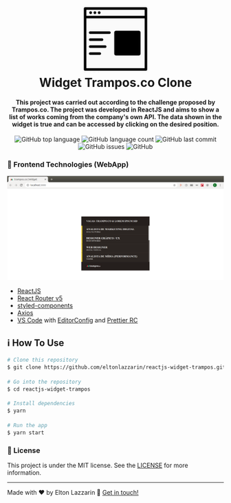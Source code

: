 <h1 align="center">
    <img alt="Widget" src="https://github.com/eltonlazzarin/reactjs-widget-trampos/blob/master/src/assets/widget.png" />
    <br>
    Widget Trampos.co Clone
</h1>

<h4 align="center">
  This project was carried out according to the challenge proposed by Trampos.co. The project was developed in ReactJS and aims to show a list of works coming from the company's own API. The data shown in the widget is true and can be accessed by clicking on the desired position.
</h4>
<p align="center">
  <img alt="GitHub top language" src="https://img.shields.io/github/languages/top/eltonlazzarin/reactjs-widget-trampos">

  <img alt="GitHub language count" src="https://img.shields.io/github/languages/count/eltonlazzarin/reactjs-widget-trampos">

  <img alt="GitHub last commit" src="https://img.shields.io/github/last-commit/eltonlazzarin/reactjs-widget-trampos">

  <img alt="GitHub issues" src="https://img.shields.io/github/issues/eltonlazzarin/reactjs-widget-trampos">

  <img alt="GitHub" src="https://img.shields.io/github/license/eltonlazzarin/reactjs-widget-trampos">

### :rocket: Frontend Technologies (WebApp)

<img alt="Widget App" src="https://github.com/eltonlazzarin/reactjs-widget-trampos/blob/master/src/screenshot/widgetPage.png">


- [ReactJS](https://reactjs.org/)
- [React Router v5](https://github.com/ReactTraining/react-router)
- [styled-components](https://www.styled-components.com/)
- [Axios](https://github.com/axios/axios)
- [VS Code](https://code.visualstudio.com) with [EditorConfig](https://marketplace.visualstudio.com/items?itemName=EditorConfig.EditorConfig) and [Prettier RC](https://github.com/prettier/prettier)

## :information_source: How To Use

```bash
# Clone this repository
$ git clone https://github.com/eltonlazzarin/reactjs-widget-trampos.git

# Go into the repository
$ cd reactjs-widget-trampos

# Install dependencies
$ yarn

# Run the app
$ yarn start
```

### :memo: License

This project is under the MIT license. See the [LICENSE](https://github.com/eltonlazzarin/reactjs-widget-trampos/blob/master/LICENSE) for more information.

---

Made with ♥ by Elton Lazzarin :wave: [Get in touch!](https://www.linkedin.com/in/eltonlazzarin/)
